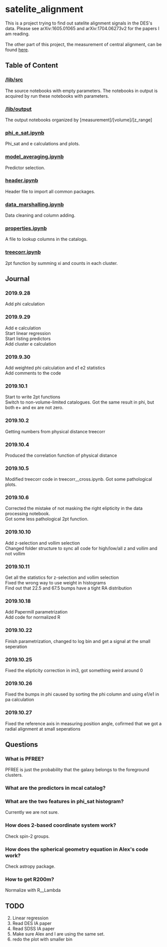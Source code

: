 # satelite_alignment 
This is a project trying to find out satelite alignment signals in the DES's data. 
Please see arXiv:1605.01065 and arXiv:1704.06273v2 for the papers I am reading. 
<br>
<br>
The other part of this project, the measurement of central alignment, can be found <a href="https://github.com/alduto/intrinsic_alignments">here</a>.

## Table of Content

### <a href="https://github.com/zchvsre/sa/tree/master/lib/src">/lib/src</a>
The source notebooks with empty parameters. The notebooks in output is acquired by run these notebooks with parameters.
### <a href="https://github.com/zchvsre/sa/tree/master/lib/output">/lib/output</a>
The output notebooks organized by [measurement]/[volume]/[z_range]

### <a href="https://github.com/zchvsre/sa/blob/master/lib/src/phi_e_sat.ipynb">phi_e_sat.ipynb</a>
Phi_sat and e calculations and plots.
### <a href="https://github.com/zchvsre/sa/blob/master/lib/model_averaging.ipynb">model_averaging.ipynb</a>
Predictor selection.
### <a href="https://github.com/zchvsre/sa/blob/master/lib/src/header.py"> header.ipynb </a>
Header file to import all common packages.
### <a href="https://github.com/zchvsre/sa/blob/master/lib/src/data_marshalling.ipynb"> data_marshalling.ipynb </a>
Data cleaning and column adding.
### <a href="https://github.com/zchvsre/sa/blob/master/lib/src/properties.ipynb"> properties.ipynb </a>
A file to lookup columns in the catalogs.
### <a href="https://github.com/zchvsre/sa/blob/master/lib/src/treecorr_cross.ipynb"> treecorr.ipynb </a>
2pt function by summing xi and counts in each cluster.
## Journal
### 2019.9.28
Add phi calculation
### 2019.9.29
Add e calculation\
Start linear regression\
Start listing predictors\
Add cluster e calculation
### 2019.9.30
Add weighted phi calculation and e1 e2 statistics\
Add comments to the code
### 2019.10.1
Start to write 2pt functions\
Switch to non-volume-limited catalogues. Got the same result in phi, but both e+ and ex are not zero.
### 2019.10.2
Getting numbers from physical distance treecorr
### 2019.10.4
Produced the correlation function of physical distance
### 2019.10.5
Modified treecorr code in treecorr__cross.ipynb. Got some pathological plots.
### 2019.10.6
Corrected the mistake of not masking the right elipticity in the data processing notebook.\
Got some less pathological 2pt function.
### 2019.10.10
Add z-selection and vollim selection\
Changed folder structure to sync all code for high/low/all z and vollim and not vollim
### 2019.10.11
Get all the statistics for z-selection and vollim selection\
Fixed the wrong way to use weight in histograms\
Find out that 22.5 and 67.5 bumps have a tight RA distribution
### 2019.10.18
Add Papermill parametrization\
Add code for normalized R
### 2019.10.22
Finish parametrization, changed to log bin and get a signal at the small seperation
### 2019.10.25
Fixed the elipticity correction in im3, got something weird around 0
### 2019.10.26
Fixed the bumps in phi caused by sorting the phi column and using e1/e1 in pa calculation
### 2019.10.27
Fixed the reference axis in measuring position angle, cofirmed that we got a radial alignment at small seperations


## Questions
### What is PFREE?
PFREE is just the probability that the galaxy belongs to the foreground clusters.
### What are the predictors in mcal catalog?

### What are the two features in phi_sat histogram?
Currently we are not sure.

### How does 2-based coordinate system work?
Check spin-2 groups.

### How does the spherical geometry equation in Alex's code work?
Check astropy package.

### How to get R200m?
Normalize with R__Lambda

## TODO
2. Linear regression
3. Read DES IA paper
4. Read SDSS IA paper
5. Make sure Alex and I are using the same set.
7. redo the plot with smaller bin
